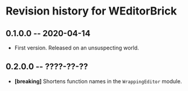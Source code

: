 # Revision history for WEditorBrick

## 0.1.0.0  -- 2020-04-14

* First version. Released on an unsuspecting world.

## 0.2.0.0  -- ????-??-??

* **[breaking]** Shortens function names in the `WrappingEditor` module.
